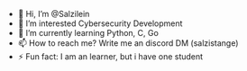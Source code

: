- 👋 Hi, I’m @Salzilein
- 👀 I’m interested Cybersecurity Development
- 🌱 I’m currently learning Python, C, Go
- 📫 How to reach me? Write me an discord DM (salzistange)
- ⚡ Fun fact: I am an learner, but i have one student

<!---
DevSalz/DevSalz is a ✨ special ✨ repository because its `README.md` (this file) appears on your GitHub profile.
You can click the Preview link to take a look at your changes.
--->
